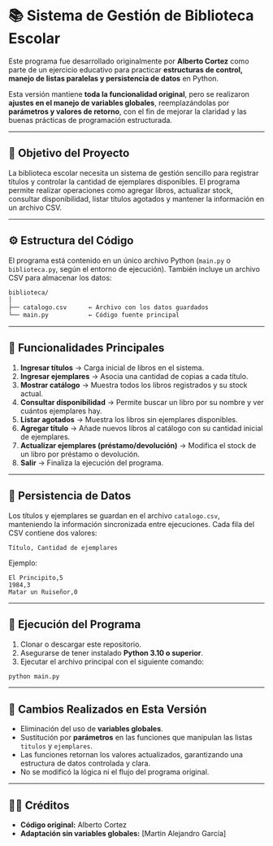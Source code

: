# 📚 Sistema de Gestión de Biblioteca Escolar

Este programa fue desarrollado originalmente por **Alberto Cortez** como parte de un ejercicio educativo para practicar **estructuras de control, manejo de listas paralelas y persistencia de datos** en Python.

Esta versión mantiene **toda la funcionalidad original**, pero se realizaron **ajustes en el manejo de variables globales**, reemplazándolas por **parámetros y valores de retorno**, con el fin de mejorar la claridad y las buenas prácticas de programación estructurada.

---

## 🧠 Objetivo del Proyecto

La biblioteca escolar necesita un sistema de gestión sencillo para registrar títulos y controlar la cantidad de ejemplares disponibles.
El programa permite realizar operaciones como agregar libros, actualizar stock, consultar disponibilidad, listar títulos agotados y mantener la información en un archivo CSV.

---

## ⚙️ Estructura del Código

El programa está contenido en un único archivo Python (`main.py` o `biblioteca.py`, según el entorno de ejecución).
También incluye un archivo CSV para almacenar los datos:

```markdown
biblioteca/
│
├── catalogo.csv      ← Archivo con los datos guardados
└── main.py           ← Código fuente principal
```

---

## 🧩 Funcionalidades Principales

1. **Ingresar títulos** → Carga inicial de libros en el sistema.
2. **Ingresar ejemplares** → Asocia una cantidad de copias a cada título.
3. **Mostrar catálogo** → Muestra todos los libros registrados y su stock actual.
4. **Consultar disponibilidad** → Permite buscar un libro por su nombre y ver cuántos ejemplares hay.
5. **Listar agotados** → Muestra los libros sin ejemplares disponibles.
6. **Agregar título** → Añade nuevos libros al catálogo con su cantidad inicial de ejemplares.
7. **Actualizar ejemplares (préstamo/devolución)** → Modifica el stock de un libro por préstamo o devolución.
8. **Salir** → Finaliza la ejecución del programa.

---

## 💾 Persistencia de Datos

Los títulos y ejemplares se guardan en el archivo `catalogo.csv`, manteniendo la información sincronizada entre ejecuciones.
Cada fila del CSV contiene dos valores:

```
Título, Cantidad de ejemplares
```

Ejemplo:

```
El Principito,5
1984,3
Matar un Ruiseñor,0
```

---

## 🚀 Ejecución del Programa

1. Clonar o descargar este repositorio.
2. Asegurarse de tener instalado **Python 3.10 o superior**.
3. Ejecutar el archivo principal con el siguiente comando:

```bash
python main.py
```

---

## 🧰 Cambios Realizados en Esta Versión

* Eliminación del uso de **variables globales**.
* Sustitución por **parámetros** en las funciones que manipulan las listas `titulos` y `ejemplares`.
* Las funciones retornan los valores actualizados, garantizando una estructura de datos controlada y clara.
* No se modificó la lógica ni el flujo del programa original.

---

## 👨‍🏫 Créditos

* **Código original:** Alberto Cortez
* **Adaptación sin variables globales:** [Martín Alejandro García]

